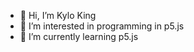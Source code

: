 - 👋 Hi, I’m Kylo King
- 👀 I’m interested in programming in p5.js
- 🌱 I’m currently learning p5.js

<!---
devksankar/devksankar is a ✨ special ✨ repository because its `README.md` (this file) appears on your GitHub profile.
You can click the Preview link to take a look at your changes.
--->
